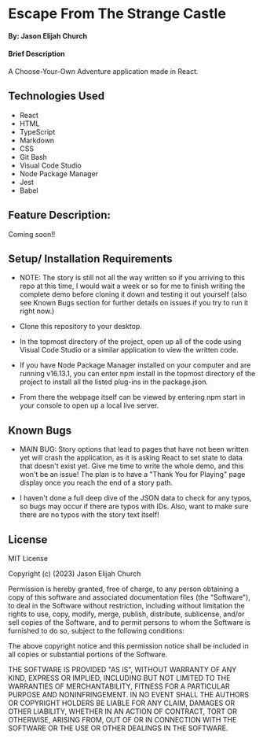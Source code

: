 #  Escape From The Strange Castle

#### By: Jason Elijah Church

#### Brief Description
A Choose-Your-Own Adventure application made in React. 

## Technologies Used

* React
* HTML
* TypeScript
* Markdown
* CSS
* Git Bash
* Visual Code Studio
* Node Package Manager
* Jest
* Babel


## Feature Description:

Coming soon!!


## Setup/ Installation Requirements

* NOTE: The story is still not all the way written so if you arriving to this repo at this time, I would wait a week or so for me to finish writing the complete demo before cloning it down and testing it out yourself (also see Known Bugs section for further details on issues if you try to run it right now.)

* Clone this repository to your desktop.
* In the topmost directory of the project, open up all of the code using Visual Code Studio or a similar application to view the written code.
* If you have Node Package Manager installed on your computer and are running v16.13.1, you can enter npm install in the topmost directory of the project to install all the listed plug-ins in the package.json.
* From there the webpage itself can be viewed by entering npm start in your console to open up a local live server.

## Known Bugs

* MAIN BUG: Story options that lead to pages that have not been written yet will crash the application, as it is asking React to set state to data that doesn't exist yet. Give me time to write the whole demo, and this won't be an issue! The plan is to have a "Thank You for Playing" page display once you reach the end of a story path.

* I haven't done a full deep dive of the JSON data to check for any typos, so bugs may occur if there are typos with IDs. Also, want to make sure there are no typos with the story text itself!


## License

MIT License

Copyright (c) (2023) Jason Elijah Church

Permission is hereby granted, free of charge, to any person obtaining a copy
of this software and associated documentation files (the "Software"), to deal
in the Software without restriction, including without limitation the rights
to use, copy, modify, merge, publish, distribute, sublicense, and/or sell
copies of the Software, and to permit persons to whom the Software is
furnished to do so, subject to the following conditions:

The above copyright notice and this permission notice shall be included in all
copies or substantial portions of the Software.

THE SOFTWARE IS PROVIDED "AS IS", WITHOUT WARRANTY OF ANY KIND, EXPRESS OR
IMPLIED, INCLUDING BUT NOT LIMITED TO THE WARRANTIES OF MERCHANTABILITY,
FITNESS FOR A PARTICULAR PURPOSE AND NONINFRINGEMENT. IN NO EVENT SHALL THE
AUTHORS OR COPYRIGHT HOLDERS BE LIABLE FOR ANY CLAIM, DAMAGES OR OTHER
LIABILITY, WHETHER IN AN ACTION OF CONTRACT, TORT OR OTHERWISE, ARISING FROM,
OUT OF OR IN CONNECTION WITH THE SOFTWARE OR THE USE OR OTHER DEALINGS IN THE
SOFTWARE.
